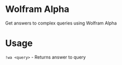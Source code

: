 # Wolfram Alpha

Get answers to complex queries using Wolfram Alpha

# Usage
```!wa <query>``` - Returns answer to query

